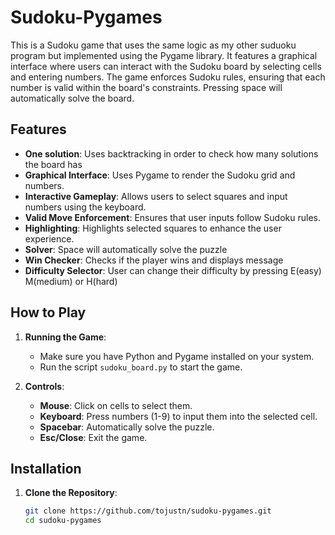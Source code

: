 # Sudoku-Pygames

This is a Sudoku game that uses the same logic as my other suduoku program but implemented using the Pygame library. It features a graphical interface where users can interact with the Sudoku board by selecting cells and entering numbers. The game enforces Sudoku rules, ensuring that each number is valid within the board's constraints. Pressing space will automatically solve the board.

## Features
- **One solution**: Uses backtracking in order to check how many solutions the board has 
- **Graphical Interface**: Uses Pygame to render the Sudoku grid and numbers.
- **Interactive Gameplay**: Allows users to select squares and input numbers using the keyboard.
- **Valid Move Enforcement**: Ensures that user inputs follow Sudoku rules.
- **Highlighting**: Highlights selected squares to enhance the user experience.
- **Solver**: Space will automatically solve the puzzle
- **Win Checker**: Checks if the player wins and displays message
- **Difficulty Selector**: User can change their difficulty by pressing E(easy) M(medium) or H(hard)

## How to Play

1. **Running the Game**:
    - Make sure you have Python and Pygame installed on your system.
    - Run the script `sudoku_board.py` to start the game.
  
2. **Controls**:
    - **Mouse**: Click on cells to select them.
    - **Keyboard**: Press numbers (1-9) to input them into the selected cell.
    - **Spacebar**: Automatically solve the puzzle.
    - **Esc/Close**: Exit the game.

## Installation

1. **Clone the Repository**:
   ```bash
   git clone https://github.com/tojustn/sudoku-pygames.git
   cd sudoku-pygames